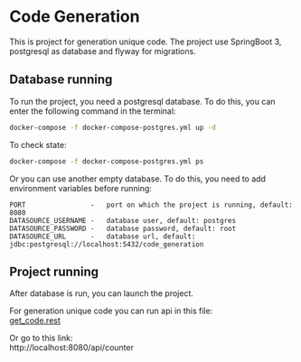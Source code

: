 # Code Generation

This is project for generation unique code. The project use
SpringBoot 3, postgresql as database and flyway for migrations.

## Database running

To run the project, you need a postgresql database. To do this,
you can enter the following command in the terminal:

```bash
docker-compose -f docker-compose-postgres.yml up -d
```

To check state:

```bash
docker-compose -f docker-compose-postgres.yml ps
```

Or you can use another empty database. To do this, you need to
add environment variables before running:

```
PORT                -   port on which the project is running, default: 8080
DATASOURCE_USERNAME -   database user, default: postgres
DATASOURCE_PASSWORD -   database password, default: root
DATASOURCE_URL      -   database url, default: jdbc:postgresql://localhost:5432/code_generation
```

## Project running

After database is run, you can launch the project.

For generation unique code you can run api in this file:  
[get_code.rest](src/main/resources/get_code.rest)

Or go to this link:  
http://localhost:8080/api/counter